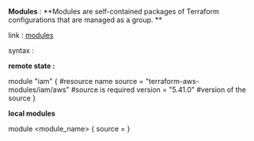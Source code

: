 **Modules** : **Modules are self-contained packages of Terraform configurations that are managed as a group. **

link : [modules](https://registry.terraform.io/browse/modules)

syntax :

**remote state :**

module "iam" {     #resource name
  source  = "terraform-aws-modules/iam/aws"  #source is required
  version = "5.41.0"  #version of the source
}

**local modules**

module <module_name> {
source = <path to be provided where module file >
}

